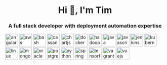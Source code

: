 <h1 align="center">Hi 👋, I'm Tim</h1>
<h3 align="center">A full stack developer with deployment automation expertise</h3>

<p align="left"><img title="AngularJS" src="https://devicons.github.io/devicon/devicon.git/icons/angularjs/angularjs-original.svg" alt="angularjs" width="40" height="40"/> <img title="AWS" src="https://devicons.github.io/devicon/devicon.git/icons/amazonwebservices/amazonwebservices-original-wordmark.svg" alt="aws" width="40" height="40"/> <img title="Bash" src="https://www.vectorlogo.zone/logos/gnu_bash/gnu_bash-icon.svg" alt="bash" width="40" height="40"/> <img title="Cassandra" src="https://www.vectorlogo.zone/logos/apache_cassandra/apache_cassandra-icon.svg" alt="cassandra" width="40" height="40"/> <img title="ChartJS" src="https://www.chartjs.org/media/logo-title.svg" alt="chartjs" width="40" height="40"/> <img title="Docker" src="https://devicons.github.io/devicon/devicon.git/icons/docker/docker-original-wordmark.svg" alt="docker" width="40" height="40"/> <img title="Hadoop" src="https://www.vectorlogo.zone/logos/apache_hadoop/apache_hadoop-icon.svg" alt="hadoop" width="40" height="40"/> <img title="Java" src="https://devicons.github.io/devicon/devicon.git/icons/java/java-original-wordmark.svg" alt="java" width="40" height="40"/> <img title="Javascript" src="https://devicons.github.io/devicon/devicon.git/icons/javascript/javascript-original.svg" alt="javascript" width="40" height="40"/> <img title="Jenkins" src="https://www.vectorlogo.zone/logos/jenkins/jenkins-icon.svg" alt="jenkins" width="40" height="40"/> <img title="Kubernetes" src="https://www.vectorlogo.zone/logos/kubernetes/kubernetes-icon.svg" alt="kubernetes" width="40" height="40"/> <img title="Linux" src="https://devicons.github.io/devicon/devicon.git/icons/linux/linux-original.svg" alt="linux" width="40" height="40"/> <img title="MongoDB" src="https://devicons.github.io/devicon/devicon.git/icons/mongodb/mongodb-original-wordmark.svg" alt="mongodb" width="40" height="40"/> <img title="Oracle" src="https://devicons.github.io/devicon/devicon.git/icons/oracle/oracle-original.svg" alt="oracle" width="40" height="40"/> <img title="Postgres" src="https://devicons.github.io/devicon/devicon.git/icons/postgresql/postgresql-original-wordmark.svg" alt="postgresql" width="40" height="40"/> <img title="Python" src="https://devicons.github.io/devicon/devicon.git/icons/python/python-original.svg" alt="python" width="40" height="40"/> <img title="Spring" src="https://www.vectorlogo.zone/logos/springio/springio-icon.svg" alt="spring" width="40" height="40"/> <img title="Tensorflow" src="https://www.vectorlogo.zone/logos/tensorflow/tensorflow-icon.svg" alt="tensorflow" width="40" height="40"/> <img title="Vagrant" src="https://www.vectorlogo.zone/logos/vagrantup/vagrantup-icon.svg" alt="vagrant" width="40" height="40"/> <img title="Vue.js" src="https://devicons.github.io/devicon/devicon.git/icons/vuejs/vuejs-original-wordmark.svg" alt="vuejs" width="40" height="40"/></p>


